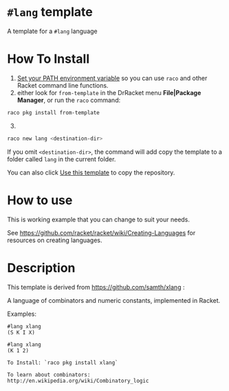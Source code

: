 # `#lang` template

A template for a `#lang` language

# How To Install

1. [Set your PATH environment variable](https://github.com/racket/racket/wiki/Set-your-PATH-environment-variable) 
so you can use `raco` and other Racket command line functions.
2. either look for `from-template` in the DrRacket menu **File|Package Manager**, or run the `raco` command:
```bash
raco pkg install from-template
```
3. 
```bash
raco new lang <destination-dir>
```
If you omit `<destination-dir>`, the command will add copy the template to a folder called `lang` in the current folder.

You can also click [Use this template](https://github.com/racket-templates/lang/generate) to copy the repository.

# How to use

This is working example that you can change to suit your needs.

See https://github.com/racket/racket/wiki/Creating-Languages for resources on creating languages.

# Description

This template is derived from https://github.com/samth/xlang : 

A language of combinators and numeric constants, implemented in Racket.

Examples:
```
#lang xlang
(S K I X)
```

```
#lang xlang
(K 1 2)

To Install: `raco pkg install xlang`

To learn about combinators: http://en.wikipedia.org/wiki/Combinatory_logic

